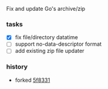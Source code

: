 Fix and update Go's archive/zip

### tasks

- [x] fix file/directory datatime
- [ ] support no-data-descriptor format
- [ ] add existing zip file updater

### history

- forked [5f8331](https://github.com/golang/go/tree/5f833121cb8e7722667d17dcf07bb32e4e524f23)
